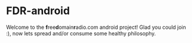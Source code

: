 # FDR-android
Welcome to the **f**ree**d**omain**r**adio.com android project! Glad you could join :), now lets spread and/or consume some healthy philosophy.
